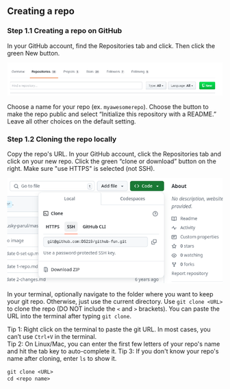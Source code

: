 ## Creating a repo
### Step 1.1 Creating a repo on GitHub
In your GitHub account, find the Repositories tab and click. Then click the green New button.

![PACSPull Plugin](/images/repo/github-new-repo.png)

Choose a name for your repo (ex. `myawesomerepo`). Choose the button to make the repo public and select “Initialize this repository with a README.” Leave all other choices on the default setting.

### Step 1.2 Cloning the repo locally
Copy the repo's URL. In your GitHub account, click the Repositories tab and click on your new repo. Click the green “clone or download” button on the right. Make sure "use HTTPS" is selected (not SSH).

![PACSPull Plugin](/images/repo/github-clone-repo.png)

In your terminal, optionally navigate to the folder where you want to keep your git repo. Otherwise, just use the current directory. Use `git clone <URL>` to clone the repo (DO NOT include the `<` and `>` brackets). You can paste the URL into the terminal after typing `git clone`.

Tip 1: Right click on the terminal to paste the git URL. In most cases, you can’t use `Ctrl+V` in the terminal.  
Tip 2: On Linux/Mac, you can enter the first few letters of your repo's name and hit the tab key to auto-complete it.
Tip 3: If you don't know your repo's name after cloning, enter `ls` to show it.
```
git clone <URL> 
cd <repo name>
```

